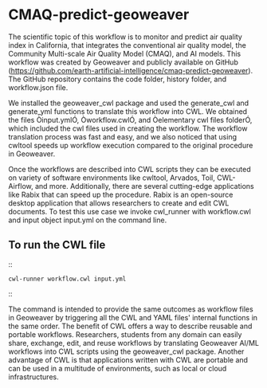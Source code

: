 # CMAQ-predict-geoweaver

The scientific topic of this workflow is to monitor and predict air quality  index in California, that integrates the conventional air quality model, the Community Multi-scale Air Quality Model (CMAQ), and AI models. This workflow was created by Geoweaver and publicly available on GitHub (https://github.com/earth-artificial-intelligence/cmaq-predict-geoweaver). The GitHub repository contains the code folder, history folder, and workflow.json file. 

We installed the geoweaver_cwl package and used the generate_cwl and generate_yml functions to translate this workflow into CWL. We obtained the files Òinput.ymlÓ, Òworkflow.cwlÓ, and Òelementary cwl files folderÓ, which included the cwl files used in creating the workflow. The workflow translation process was fast and easy, and we also noticed that using cwltool speeds up workflow execution compared to the original procedure in Geoweaver. 


Once the workflows are described into CWL scripts they can be executed on variety of software environments like cwltool, Arvados, Toil, CWL-Airflow, and more. Additionally, there are several cutting-edge applications like Rabix that can speed up the procedure. Rabix is an open-source desktop application that allows researchers to create and edit CWL documents. To test this use case  we invoke cwl_runner with workflow.cwl and input object input.yml on the command line.

To run the CWL file
--------------------
::

    cwl-runner workflow.cwl input.yml


::

The command is intended to provide the same outcomes as workflow files in Geoweaver by triggering all the CWL and YAML files' internal functions in the same order. The benefit of CWL offers a way to describe reusable and portable workflows. Researchers, students from any domain can easily share, exchange, edit, and reuse workflows by translating Geoweaver AI/ML workflows into CWL scripts using the geoweaver_cwl package. Another advantage of CWL is that applications written with CWL are  portable and can be used in a multitude of environments, such as local or cloud infrastructures.

